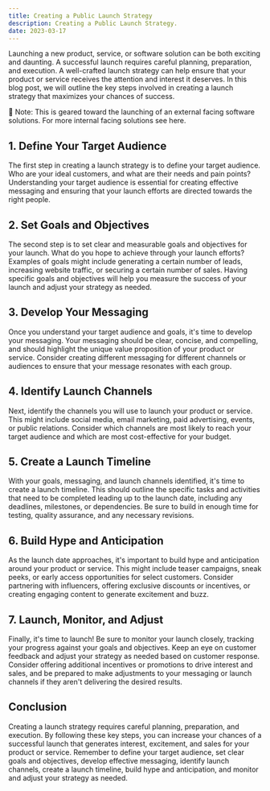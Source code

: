 ```yaml
---
title: Creating a Public Launch Strategy
description: Creating a Public Launch Strategy.
date: 2023-03-17
---
```


Launching a new product, service, or software solution can be both exciting and daunting. A successful launch requires careful planning, preparation, and execution. A well-crafted launch strategy can help ensure that your product or service receives the attention and interest it deserves. In this blog post, we will outline the key steps involved in creating a launch strategy that maximizes your chances of success.

<aside>
📎 Note: This is geared toward the launching of an external facing software solutions. For more internal facing solutions see here.
</aside>

## 1. Define Your Target Audience

The first step in creating a launch strategy is to define your target audience. Who are your ideal customers, and what are their needs and pain points? Understanding your target audience is essential for creating effective messaging and ensuring that your launch efforts are directed towards the right people.

## 2. Set Goals and Objectives

The second step is to set clear and measurable goals and objectives for your launch. What do you hope to achieve through your launch efforts? Examples of goals might include generating a certain number of leads, increasing website traffic, or securing a certain number of sales. Having specific goals and objectives will help you measure the success of your launch and adjust your strategy as needed.

## 3. Develop Your Messaging

Once you understand your target audience and goals, it's time to develop your messaging. Your messaging should be clear, concise, and compelling, and should highlight the unique value proposition of your product or service. Consider creating different messaging for different channels or audiences to ensure that your message resonates with each group.

## 4. Identify Launch Channels

Next, identify the channels you will use to launch your product or service. This might include social media, email marketing, paid advertising, events, or public relations. Consider which channels are most likely to reach your target audience and which are most cost-effective for your budget.

## 5. Create a Launch Timeline

With your goals, messaging, and launch channels identified, it's time to create a launch timeline. This should outline the specific tasks and activities that need to be completed leading up to the launch date, including any deadlines, milestones, or dependencies. Be sure to build in enough time for testing, quality assurance, and any necessary revisions.

## 6. Build Hype and Anticipation

As the launch date approaches, it's important to build hype and anticipation around your product or service. This might include teaser campaigns, sneak peeks, or early access opportunities for select customers. Consider partnering with influencers, offering exclusive discounts or incentives, or creating engaging content to generate excitement and buzz.

## 7. Launch, Monitor, and Adjust

Finally, it's time to launch! Be sure to monitor your launch closely, tracking your progress against your goals and objectives. Keep an eye on customer feedback and adjust your strategy as needed based on customer response. Consider offering additional incentives or promotions to drive interest and sales, and be prepared to make adjustments to your messaging or launch channels if they aren't delivering the desired results.

## Conclusion

Creating a launch strategy requires careful planning, preparation, and execution. By following these key steps, you can increase your chances of a successful launch that generates interest, excitement, and sales for your product or service. Remember to define your target audience, set clear goals and objectives, develop effective messaging, identify launch channels, create a launch timeline, build hype and anticipation, and monitor and adjust your strategy as needed.
